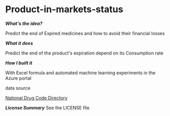 # Product-in-markets-status

**_What's the idea?_**

Predict the end of Expired medicines and how to avoid their financial losses

**_What it does_**

Predict the end of the product's expiration depend on its Consumption rate

**_How I built it_**

With Excel formula and automated machine learning experiments in the Azure portal

data source

[National Drug Code Directory](https://www.fda.gov/drugs/drug-approvals-and-databases/national-drug-code-directory)

**_License Summary_**
See the LICENSE file
